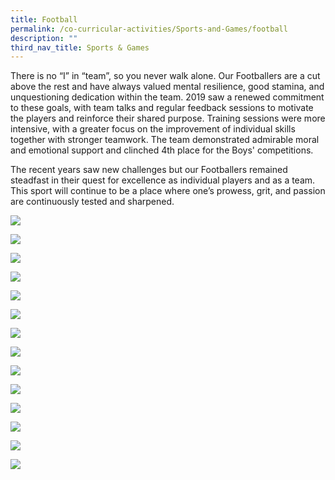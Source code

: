 ```yaml
---
title: Football
permalink: /co-curricular-activities/Sports-and-Games/football
description: ""
third_nav_title: Sports & Games
---
```

There is no “I” in “team”, so you never walk alone. Our Footballers are a cut above the rest and have always valued mental resilience, good stamina, and unquestioning dedication within the team. 2019 saw a renewed commitment to these goals, with team talks and regular feedback sessions to motivate the players and reinforce their shared purpose. Training sessions were more intensive, with a greater focus on the improvement of individual skills together with stronger teamwork. The team demonstrated admirable moral and emotional support and clinched 4th place for the Boys' competitions.  
  
The recent years saw new challenges but our Footballers remained steadfast in their quest for excellence as individual players and as a team. This sport will continue to be a place where one’s prowess, grit, and passion are continuously tested and sharpened.

![](/images/TMJC-StudentDevelopment_CCA_Football_01.jpeg)

![](/images/TMJC-StudentDevelopment_CCA_Football_02.jpeg)

![](/images/TMJC-StudentDevelopment_CCA_Football_03.jpeg)

![](/images/TMJC-StudentDevelopment_CCA_Football_04.jpeg)

![](/images/TMJC-StudentDevelopment_CCA_Football_05.jpeg)

![](/images/TMJC-StudentDevelopment_CCA_Football_06.jpeg)

![](/images/TMJC-StudentDevelopment_CCA_Football_07.jpeg)

![](/images/TMJC-StudentDevelopment_CCA_Football_08.jpeg)

![](/images/TMJC-StudentDevelopment_CCA_Football_09.jpeg)

![](/images/TMJC-StudentDevelopment_CCA_Football_10.jpeg)

![](/images/TMJC-StudentDevelopment_CCA_Football_11.jpeg)

![](/images/TMJC-StudentDevelopment_CCA_Football_12.jpeg)

![](/images/TMJC-StudentDevelopment_CCA_Football_13.jpeg)

![](/images/TMJC-StudentDevelopment_CCA_Football_14.jpeg)


